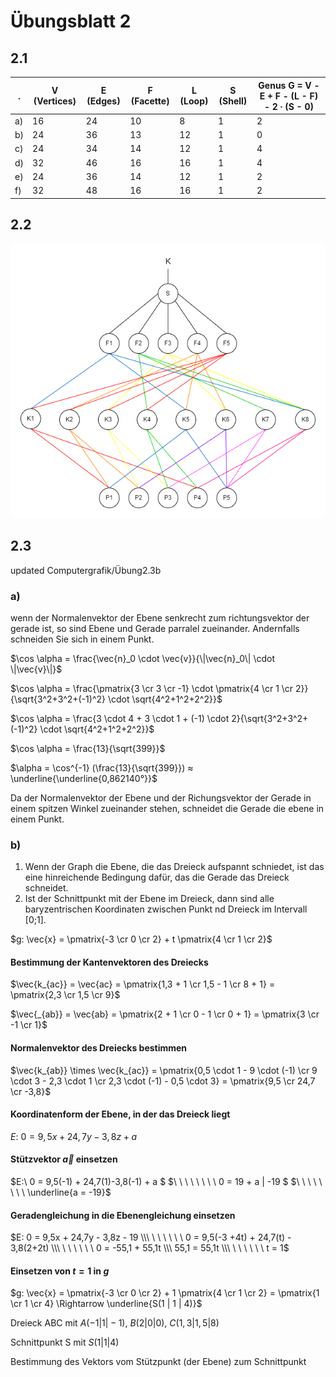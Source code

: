 # Übungsblatt 2

## 2.1

| .  | V (Vertices) | E (Edges) | F (Facette) | L (Loop) | S (Shell) | Genus G = V - E + F - (L - F) - 2 ∙ (S - 0) |
|----|--------------|-----------|-------------|----------|-----------|---------------------------------------------|
| a) | 16           | 24        | 10          | 8        | 1         | 2                                           |
| b) | 24           | 36        | 13          | 12       | 1         | 0                                           |
| c) | 24           | 34        | 14          | 12       | 1         | 4                                           |
| d) | 32           | 46        | 16          | 16       | 1         | 4                                           |
| e) | 24           | 36        | 14          | 12       | 1         | 2                                           |
| f) | 32           | 48        | 16          | 16       | 1         | 2                                           |

## 2.2

![lösung zu 2.2](./files/Übung2.2.drawio.png)

## 2.3

updated Computergrafik/Übung2.3b

### a)

wenn der Normalenvektor der Ebene senkrecht zum richtungsvektor der gerade ist, so sind Ebene und Gerade parralel zueinander. Andernfalls schneiden Sie sich in einem Punkt.

$\cos \alpha = \frac{\vec{n}_0 \cdot \vec{v}}{\|\vec{n}_0\| \cdot \|\vec{v}\|}$

$\cos \alpha = \frac{\pmatrix{3 \cr 3 \cr -1} \cdot \pmatrix{4 \cr 1 \cr 2}}{\sqrt{3^2+3^2+(-1)^2} \cdot \sqrt{4^2+1^2+2^2}}$

$\cos \alpha = \frac{3 \cdot 4 + 3 \cdot 1 + (-1) \cdot 2}{\sqrt{3^2+3^2+(-1)^2} \cdot \sqrt{4^2+1^2+2^2}}$

$\cos \alpha = \frac{13}{\sqrt{399}}$

$\alpha = \cos^{-1} (\frac{13}{\sqrt{399}}) ≈ \underline{\underline{0,862140°}}$

Da der Normalenvektor der Ebene und der Richungsvektor der Gerade in einem spitzen Winkel zueinander stehen, schneidet die Gerade die ebene in einem Punkt.

### b)

1. Wenn der Graph die Ebene, die das Dreieck aufspannt schniedet, ist das eine hinreichende Bedingung dafür, das die Gerade das Dreieck schneidet.
2. Ist der Schnittpunkt mit der Ebene im Dreieck, dann sind alle baryzentrischen Koordinaten zwischen Punkt nd Dreieck im Intervall [0;1].

$g: \vec{x} = \pmatrix{-3 \cr 0 \cr 2} + t \pmatrix{4 \cr 1 \cr 2}$

#### Bestimmung der Kantenvektoren des Dreiecks

$\vec{k_{ac}} = \vec{ac} = \pmatrix{1,3 + 1 \cr 1,5 - 1 \cr 8 + 1} = \pmatrix{2,3 \cr 1,5 \cr 9}$

$\vec{_{ab}} = \vec{ab} = \pmatrix{2 + 1 \cr 0 - 1 \cr 0 + 1} = \pmatrix{3 \cr -1 \cr 1}$

#### Normalenvektor des Dreiecks bestimmen

$\vec{k_{ab}} \times \vec{k_{ac}} = \pmatrix{0,5 \cdot 1 - 9 \cdot (-1) \cr 9 \cdot 3 - 2,3 \cdot 1 \cr 2,3 \cdot (-1) - 0,5 \cdot 3} = \pmatrix{9,5 \cr 24,7 \cr -3,8}$

#### Koordinatenform der Ebene, in der das Dreieck liegt

$E:\ 0 = 9,5x + 24,7y -3,8z + a$

#### Stützvektor $\vec{a}$ einsetzen

$E:\ 0 = 9,5(-1) + 24,7(1)-3,8(-1) + a $
$\ \ \ \ \ \ \ \ 0 = 19 + a | -19 $
$\ \ \ \ \ \ \ \ \underline{a = -19}$

#### Geradengleichung in die Ebenengleichung einsetzen

$E: 0 = 9,5x + 24,7y - 3,8z - 19 \\\ \ \ \ \ \ \ 0 = 9,5(-3 +4t) + 24,7(t) - 3,8(2+2t) \\\ \ \ \ \ \ \ 0 = -55,1 + 55,1t \\\ 55,1 = 55,1t \\\ \ \ \ \ \ \ t = 1$

#### Einsetzen von $t=1$ in $g$

$g: \vec{x} = \pmatrix{-3 \cr 0 \cr 2} + 1 \pmatrix{4 \cr 1 \cr 2} = \pmatrix{1 \cr 1 \cr 4} \Rightarrow \underline{S(1 | 1 | 4)}$

Dreieck ABC mit $A(-1|1|-1)$, $B(2|0|0)$, $C(1,3|1,5|8)$

Schnittpunkt S mit $S(1|1|4)$

Bestimmung des Vektors vom Stützpunkt (der Ebene) zum Schnittpunkt

